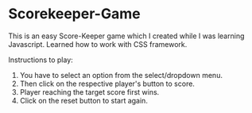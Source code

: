 # Scorekeeper-Game
This is an easy Score-Keeper game which I created while I was learning Javascript. Learned how to work with CSS framework.

Instructions to play:
1. You have to select an option from the select/dropdown menu.
2. Then click on the respective player's button to score.
3. Player reaching the target score first wins. 
4. Click on the reset button to start again.
